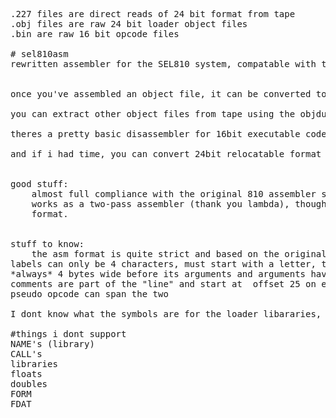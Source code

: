 <pre>

.227 files are direct reads of 24 bit format from tape
.obj files are raw 24 bit loader object files
.bin are raw 16 bit opcode files

# sel810asm
rewritten assembler for the SEL810 system, compatable with the SEL relocatable 24 bit format..


once you've assembled an object file, it can be converted to tape format with obj2RS227.py

you can extract other object files from tape using the objdump tool 

theres a pretty basic disassembler for 16bit executable code "bin" files.

and if i had time, you can convert 24bit relocatable format into direct executable 16 bit code with obj2bin.py


good stuff:
	almost full compliance with the original 810 assembler so the manual can be used... kinda
	works as a two-pass assembler (thank you lambda), though I currently dont support relocatable 
	format.
	

stuff to know:
	the asm format is quite strict and based on the original punch card limitations
labels can only be 4 characters, must start with a letter, the opcode column is also
*always* 4 bytes wide before its arguments and arguments have a limited lengths and on line
comments are part of the "line" and start at  offset 25 on each line and only the DATA
pseudo opcode can span the two

I dont know what the symbols are for the loader libararies, so, i dont account for them in the assembler at all..

#things i dont support
NAME's (library)
CALL's 
libraries
floats
doubles
FORM
FDAT
</pre>
